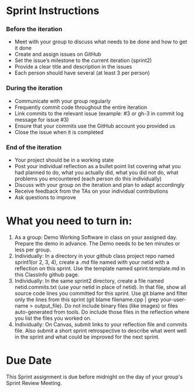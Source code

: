 # Sprint Instructions

### Before the iteration
- Meet with your group to discuss what needs to be done and how to get it done
- Create and assign issues on GitHub
- Set the issue’s milestone to the current iteration (sprint2)
- Provide a clear title and description in the issues
- Each person should have several (at least 3 per person)
### During the iteration
- Communicate with your group regularly
- Frequently commit code throughout the entire iteration
- Link commits to the relevant issue (example: #3 or gh-3 in commit log message for issue #3)
- Ensure that your commits use the GitHub account you provided us
- Close the issue when it is completed
### End of the iteration
- Your project should be in a working state
- Post your individual reflection as a bullet point list covering what you had planned to do, what you actually did, what you did not do, what problems you encountered (each person do this individually)
- Discuss with your group on the iteration and plan to adapt accordingly
- Receive feedback from the TAs on your individual contributions
- Ask questions to improve

# What you need to turn in:

1. As a group: Demo Working Software in class on your assigned day. Prepare the demo in advance. The Demo needs to be ten minutes or less per group.
2. Individually: In a directory in your github class project repo named sprint1(or 2, 3, 4), create a .md
file named with your netid with a reflection on this sprint. Use the template named sprint.template.md
in this ClassInfo github page.
3. Individually: In the same sprint2 directory, create a file named netid.commits.txt (use your netid
  in place of netid). In that file, show all source code lines you committed for this sprint. Use git
  blame and filter only the lines from this sprint (git blame filename.cpp | grep your-user-name > output_file). 
  Do not include binary files (like images) or files
  auto-generated from tools. Do include those files in the reflection where you list the files you worked on.
4. Individually: On Canvas, submit links to your reflection file and commits file. Also submit a short sprint 
retrospective to describe what went well in the sprint and what could be improved for the next sprint.
  
 # Due Date
 
 This Sprint assignment is due before midnight on the day of your group's Sprint Review Meeting.

